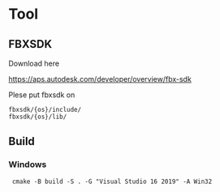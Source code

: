 
# Tool

## FBXSDK

Download here

https://aps.autodesk.com/developer/overview/fbx-sdk

Plese put fbxsdk on 

```
fbxsdk/{os}/include/
fbxsdk/{os}/lib/

```

## Build

### Windows

```
 cmake -B build -S . -G "Visual Studio 16 2019" -A Win32
```